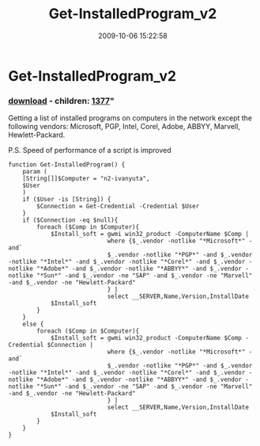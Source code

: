 ﻿---
pid:            1376
parent:         0
children:       1377
poster:         Angel-Keeper
title:          Get-InstalledProgram_v2
date:           2009-10-06 15:22:58
format:         posh
---

# Get-InstalledProgram_v2

### [download](1376.ps1) - children: [1377](1377.md)"

Getting a list of installed programs on computers in the network except the following vendors:
Microsoft, PGP, Intel, Corel, Adobe, ABBYY, Marvell, Hewlett-Packard.

P.S. Speed of performance of a script is improved

```posh
function Get-InstalledProgram() {
	param (
	[String[]]$Computer = "n2-ivanyuta",
	$User
	)
	if ($User -is [String]) {
		$Connection = Get-Credential -Credential $User
	}
	if ($Connection -eq $null){
		foreach ($Comp in $Computer){
			$Install_soft = gwmi win32_product -ComputerName $Comp | 
							where {$_.vendor -notlike "*Microsoft*" -and`
							$_.vendor -notlike "*PGP*" -and $_.vendor -notlike "*Intel*" -and $_.vendor -notlike "*Corel*" -and $_.vendor -notlike "*Adobe*" -and $_.vendor -notlike "*ABBYY*" -and $_.vendor -notlike "*Sun*" -and $_.vendor -ne "SAP" -and $_.vendor -ne "Marvell" -and $_.vendor -ne "Hewlett-Packard"
							} |
	 						select __SERVER,Name,Version,InstallDate
			$Install_soft
		}
	}
	else {
		foreach ($Comp in $Computer){
			$Install_soft = gwmi win32_product -ComputerName $Comp -Credential $Connection | 
							where {$_.vendor -notlike "*Microsoft*" -and`
							$_.vendor -notlike "*PGP*" -and $_.vendor -notlike "*Intel*" -and $_.vendor -notlike "*Corel*" -and $_.vendor -notlike "*Adobe*" -and $_.vendor -notlike "*ABBYY*" -and $_.vendor -notlike "*Sun*" -and $_.vendor -ne "SAP" -and $_.vendor -ne "Marvell" -and $_.vendor -ne "Hewlett-Packard"
							} |
	 						select __SERVER,Name,Version,InstallDate
			$Install_soft
		}
	}
}
```
